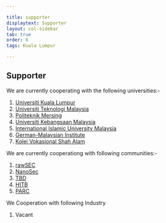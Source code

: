 ```yaml
---

title: supporter
displaytext: Supporter
layout: col-sidebar
tab: true
order: 6
tags: Kuala Lumpur

---
```


## Supporter

We are currently cooperating with the following universities:- <br />
1. [Universiti Kuala Lumpur](https://www.unikl.edu.my/) 
2. [Universiti Teknologi Malaysia](https://www.utm.my/)
3. [Politeknik Mersing](http://www.pmj.edu.my/)
4. [Universiti Kebangsaan Malaysia](https://www.ukm.my/)
5. [International Islamic University Malaysia](https://www.iium.edu.my/)
6. [German-Malaysian Institute](https://www.gmi.edu.my/)
7. [Kolej Vokasional Shah Alam](http://www.kvsa.edu.my/)

We are currently cooperationg with following communities:- <br />
1. [rawSEC](https://www.facebook.com/rawsec.my/) 
2. [NanoSec](https://nanosec.asia/)
3. [TBD](https://www.facebook.com/TBD.my/)
4. [HITB](https://www.hitb.org/)
5. [PARC](https://puteraarmy.com/)

We Cooperation with following Industry
1. Vacant
